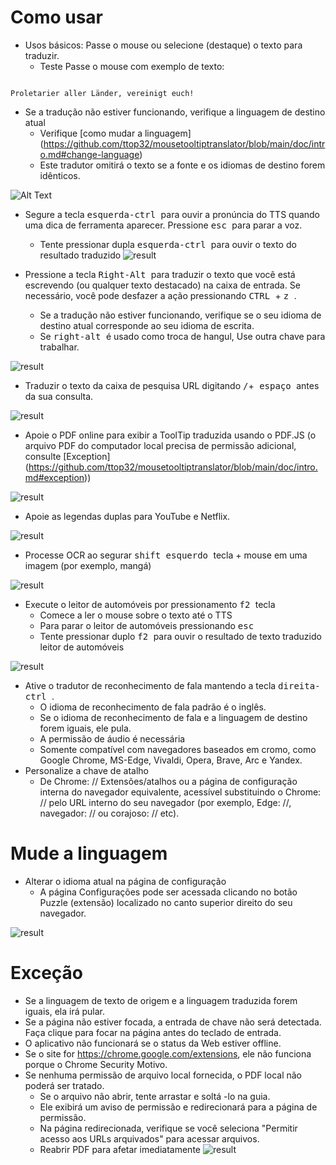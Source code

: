 # Como usar


- Usos básicos: Passe o mouse ou selecione (destaque) o texto para traduzir.
  - Teste Passe o mouse com exemplo de texto:
```console

Proletarier aller Länder, vereinigt euch!

```

  - Se a tradução não estiver funcionando, verifique a linguagem de destino atual
    - Verifique [como mudar a linguagem] (https://github.com/ttop32/mousetooltiptranslator/blob/main/doc/intro.md#change-language)
    - Este tradutor omitirá o texto se a fonte e os idiomas de destino forem idênticos.


![Alt Text](/doc/reagre.gif)



- Segure a tecla <kbd> esquerda-ctrl </kbd> para ouvir a pronúncia do TTS quando uma dica de ferramenta aparecer. Pressione <kbd> esc </kbd> para parar a voz.
  - Tente pressionar dupla <kbd> esquerda-ctrl </kbd> para ouvir o texto do resultado traduzido
![result](/doc/20.gif)



- Pressione a tecla <kbd> Right-Alt </kbd> para traduzir o texto que você está escrevendo (ou qualquer texto destacado) na caixa de entrada. Se necessário, você pode desfazer a ação pressionando <kbd> CTRL </kbd> + <kbd> z </kbd>.
  - Se a tradução não estiver funcionando, verifique se o seu idioma de destino atual corresponde ao seu idioma de escrita.
  - Se <kbd> right-alt </kbd> é usado como troca de hangul,
Use outra chave para trabalhar.


![result](/doc/11.gif)



- Traduzir o texto da caixa de pesquisa URL digitando <kbd>/</kbd>+<kbd> espaço </kbd> antes da sua consulta.


![result](/doc/21.gif)



- Apoie o PDF online para exibir a ToolTip traduzida usando o PDF.JS (o arquivo PDF do computador local precisa de permissão adicional, consulte [Exception] (https://github.com/ttop32/mousetooltiptranslator/blob/main/doc/intro.md#exception))


![result](/doc/12.gif)



- Apoie as legendas duplas para YouTube e Netflix.


![result](/doc/16.gif)



- Processe OCR ao segurar <kbd> shift esquerdo </kbd> tecla + mouse em uma imagem (por exemplo, mangá)


![result](/doc/15.gif)



- Execute o leitor de automóveis por pressionamento <kbd> f2 </kbd> tecla
  - Comece a ler o mouse sobre o texto até o TTS
  - Para parar o leitor de automóveis pressionando <kbd> esc </kbd>
  - Tente pressionar duplo <kbd> f2 </kbd> para ouvir o resultado de texto traduzido leitor de automóveis


![result](/doc/30.gif)



- Ative o tradutor de reconhecimento de fala mantendo a tecla <kbd> direita-ctrl </kbd>.
  - O idioma de reconhecimento de fala padrão é o inglês.
  - Se o idioma de reconhecimento de fala e a linguagem de destino forem iguais, ele pula.
  - A permissão de áudio é necessária
  - Somente compatível com navegadores baseados em cromo, como Google Chrome, MS-Edge, Vivaldi, Opera, Brave, Arc e Yandex.
- Personalize a chave de atalho
  - De Chrome: // Extensões/atalhos ou a página de configuração interna do navegador equivalente, acessível substituindo o Chrome: // pelo URL interno do seu navegador (por exemplo, Edge: //, navegador: // ou corajoso: // etc).
# Mude a linguagem
- Alterar o idioma atual na página de configuração
  - A página Configurações pode ser acessada clicando no botão Puzzle (extensão) localizado no canto superior direito do seu navegador.


![result](/doc/14.gif)





# Exceção


- Se a linguagem de texto de origem e a linguagem traduzida forem iguais, ela irá pular.
- Se a página não estiver focada, a entrada de chave não será detectada.
Faça clique para focar na página antes do teclado de entrada.
- O aplicativo não funcionará se o status da Web estiver offline.
- Se o site for <https://chrome.google.com/extensions>, ele não funciona porque o Chrome Security Motivo.
- Se nenhuma permissão de arquivo local fornecida, o PDF local não poderá ser tratado.
  - Se o arquivo não abrir, tente arrastar e soltá -lo na guia.
  - Ele exibirá um aviso de permissão e redirecionará para a página de permissão.
  - Na página redirecionada, verifique se você seleciona "Permitir acesso aos URLs arquivados" para acessar arquivos.
  - Reabrir PDF para afetar imediatamente
![result](/doc/10.gif)
